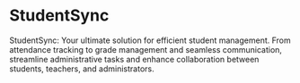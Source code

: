 # StudentSync
StudentSync: Your ultimate solution for efficient student management. From attendance tracking to grade management and seamless communication, streamline administrative tasks and enhance collaboration between students, teachers, and administrators.
